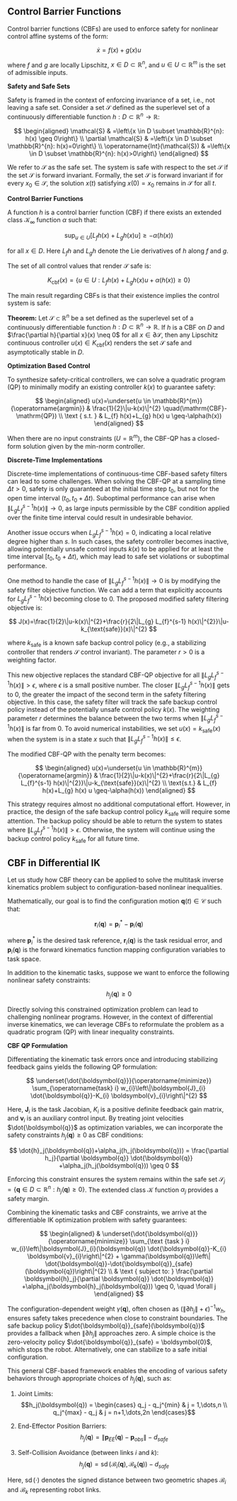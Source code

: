 
## Control Barrier Functions

Control barrier functions (CBFs) are used to enforce safety for nonlinear control affine systems of the form:

$$
\dot{x}=f(x)+g(x) u
$$

where $f$ and $g$ are locally Lipschitz, $x \in D \subset \mathbb{R}^{n}$, and $u \in U \subset \mathbb{R}^{m}$ is the set of admissible inputs.

**Safety and Safe Sets**

Safety is framed in the context of enforcing invariance of a set, i.e., not leaving a safe set. Consider a set $\mathcal{S}$ defined as the superlevel set of a continuously differentiable function $h: D \subset \mathbb{R}^{n} \rightarrow \mathbb{R}$:

$$
\begin{aligned}
\mathcal{S} & =\left\{x \in D \subset \mathbb{R}^{n}: h(x) \geq 0\right\} \\
\partial \mathcal{S} & =\left\{x \in D \subset \mathbb{R}^{n}: h(x)=0\right\} \\
\operatorname{Int}(\mathcal{S}) & =\left\{x \in D \subset \mathbb{R}^{n}: h(x)>0\right\}
\end{aligned}
$$

We refer to $\mathcal{S}$ as the safe set. The system is safe with respect to the set $\mathcal{S}$ if the set $\mathcal{S}$ is forward invariant. Formally, the set $\mathcal{S}$ is forward invariant if for every $x_{0} \in \mathcal{S}$, the solution $x(t)$ satisfying $x(0)=x_0$ remains in $\mathcal{S}$ for all $t$.

**Control Barrier Functions**

A function $h$ is a control barrier function (CBF) if there exists an extended class $\mathcal{K}_{\infty}$ function $\alpha$ such that:

$$
\sup _{u \in U}\left[L_{f} h(x)+L_{g} h(x) u\right] \geq-\alpha(h(x))
$$

for all $x \in D$. Here $L_f h$ and $L_g h$ denote the Lie derivatives of $h$ along $f$ and $g$.

The set of all control values that render $\mathcal{S}$ safe is:

$$
K_{\mathrm{cbf}}(x)=\left\{u \in U: L_{f} h(x)+L_{g} h(x) u+\alpha(h(x)) \geq 0\right\}
$$

The main result regarding CBFs is that their existence implies the control system is safe:

**Theorem:** Let $\mathcal{S} \subset \mathbb{R}^{n}$ be a set defined as the superlevel set of a continuously differentiable function $h: D \subset \mathbb{R}^{n} \rightarrow \mathbb{R}$. If $h$ is a CBF on $D$ and $\frac{\partial h}{\partial x}(x) \neq 0$ for all $x \in \partial \mathcal{S}$, then any Lipschitz continuous controller $u(x) \in K_{\mathrm{cbf}}(x)$ renders the set $\mathcal{S}$ safe and asymptotically stable in $D$.

**Optimization Based Control**

To synthesize safety-critical controllers, we can solve a quadratic program (QP) to minimally modify an existing controller $k(x)$ to guarantee safety:

$$
\begin{aligned}
u(x)=\underset{u \in \mathbb{R}^{m}}{\operatorname{argmin}} & \frac{1}{2}\|u-k(x)\|^{2} \quad(\mathrm{CBF}-\mathrm{QP}) \\
\text { s.t. } & L_{f} h(x)+L_{g} h(x) u \geq-\alpha(h(x))
\end{aligned}
$$

When there are no input constraints ($U=\mathbb{R}^m$), the CBF-QP has a closed-form solution given by the min-norm controller.

**Discrete-Time Implementations**

Discrete-time implementations of continuous-time CBF-based safety filters can lead to some challenges. When solving the CBF-QP at a sampling time $\Delta t>0$, safety is only guaranteed at the initial time step $t_{0}$, but not for the open time interval $(t_{0}, t_{0}+\Delta t)$. Suboptimal performance can arise when $\|L_{g} L_{f}^{s-1} h(x)\| \rightarrow 0$, as large inputs permissible by the CBF condition applied over the finite time interval could result in undesirable behavior.

Another issue occurs when $L_{g} L_{f}^{s-1} h(x)=0$, indicating a local relative degree higher than $s$. In such cases, the safety controller becomes inactive, allowing potentially unsafe control inputs $k(x)$ to be applied for at least the time interval $[t_{0}, t_{0}+\Delta t)$, which may lead to safe set violations or suboptimal performance.

One method to handle the case of $\|L_{g} L_{f}^{s-1} h(x)\| \rightarrow 0$ is by modifying the safety filter objective function. We can add a term that explicitly accounts for $L_{g} L_{f}^{s-1} h(x)$ becoming close to 0. The proposed modified safety filtering objective is:

$$
J(x)=\frac{1}{2}\|u-k(x)\|^{2}+\frac{r}{2\|L_{g} L_{f}^{s-1} h(x)\|^{2}}\|u-k_{\text{safe}}(x)\|^{2}
$$

where $k_{\text{safe}}$ is a known safe backup control policy (e.g., a stabilizing controller that renders $\mathcal{S}$ control invariant). The parameter $r>0$ is a weighting factor.

This new objective replaces the standard CBF-QP objective for all $\|L_{g} L_{f}^{s-1} h(x)\|>\epsilon$, where $\epsilon$ is a small positive number. The closer $\|L_{g} L_{f}^{s-1} h(x)\|$ gets to 0, the greater the impact of the second term in the safety filtering objective. In this case, the safety filter will track the safe backup control policy instead of the potentially unsafe control policy $k(x)$. The weighting parameter $r$ determines the balance between the two terms when $\|L_{g} L_{f}^{s-1} h(x)\|$ is far from 0. To avoid numerical instabilities, we set $u(x)=k_{\text{safe}}(x)$ when the system is in a state $x$ such that $\|L_{g} L_{f}^{s-1} h(x)\| \leq \epsilon$.

The modified CBF-QP with the penalty term becomes:

$$
\begin{aligned}
u(x)=\underset{u \in \mathbb{R}^{m}}{\operatorname{argmin}} & \frac{1}{2}\|u-k(x)\|^{2}+\frac{r}{2\|L_{g} L_{f}^{s-1} h(x)\|^{2}}\|u-k_{\text{safe}}(x)\|^{2} \\
\text{s.t.} & L_{f} h(x)+L_{g} h(x) u \geq-\alpha(h(x))
\end{aligned}
$$

This strategy requires almost no additional computational effort. However, in practice, the design of the safe backup control policy $k_{\text{safe}}$ will require some attention. The backup policy should be able to return the system to states where $\|L_{g} L_{f}^{s-1} h(x)\|>\epsilon$. Otherwise, the system will continue using the backup control policy $k_{\text{safe}}$ for all future time.


## CBF in Differential IK

Let us study how CBF theory can be applied to solve the multitask inverse kinematics problem subject to configuration-based nonlinear inequalities. 

Mathematically, our goal is to find the configuration motion $\boldsymbol{q}(t) \in \mathcal{C}$ such that:

$$
\boldsymbol{r}_i(\boldsymbol{q})=\boldsymbol{p}_i^{*}-\boldsymbol{p}_i(\boldsymbol{q})
$$

where $\boldsymbol{p}_i^{*}$ is the desired task reference, $\boldsymbol{r}_i(\boldsymbol{q})$ is the task residual error, and $\boldsymbol{p}_i(\boldsymbol{q})$ is the forward kinematics function mapping configuration variables to task space.

In addition to the kinematic tasks, suppose we want to enforce the following nonlinear safety constraints:

$$
h_j(\boldsymbol{q}) \geq 0
$$

Directly solving this constrained optimization problem can lead to challenging nonlinear programs. However, in the context of differential inverse kinematics, we can leverage CBFs to reformulate the problem as a quadratic program (QP) with linear inequality constraints.

**CBF QP Formulation**

Differentiating the kinematic task errors once and introducing stabilizing feedback gains yields the following QP formulation:

$$
\underset{\dot{\boldsymbol{q}}}{\operatorname{minimize}} \sum_{\operatorname{task} i} w_{i}\left\|\boldsymbol{J}_{i} \dot{\boldsymbol{q}}-K_{i} \boldsymbol{v}_{i}\right\|^{2}
$$

Here, $\boldsymbol{J}_i$ is the task Jacobian, $K_i$ is a positive definite feedback gain matrix, and $\boldsymbol{v}_i$ is an auxiliary control input. By treating joint velocities $\dot{\boldsymbol{q}}$ as optimization variables, we can incorporate the safety constraints $h_j(\boldsymbol{q}) \geq 0$ as CBF conditions:

$$
\dot{h}_j(\boldsymbol{q})+\alpha_j(h_j(\boldsymbol{q})) = \frac{\partial h_j}{\partial \boldsymbol{q}} \dot{\boldsymbol{q}} +\alpha_j(h_j(\boldsymbol{q})) \geq 0
$$

Enforcing this constraint ensures the system remains within the safe set $\mathcal{S}_j =\left\{\boldsymbol{q} \in D \subset \mathbb{R}^{n}: h_j(\boldsymbol{q}) \geq 0\right\}$. The extended class $\mathcal{K}$ function $\alpha_j$ provides a safety margin.

Combining the kinematic tasks and CBF constraints, we arrive at the differentiable IK optimization problem with safety guarantees:

$$
\begin{aligned}
& \underset{\dot{\boldsymbol{q}}}{\operatorname{minimize}} \sum_{\text {task } i} w_{i}\left\|\boldsymbol{J}_{i}(\boldsymbol{q}) \dot{\boldsymbol{q}}-K_{i} \boldsymbol{v}_{i}\right\|^{2} + \gamma(\boldsymbol{q})\left\| \dot{\boldsymbol{q}}-\dot{\boldsymbol{q}}_{safe}(\boldsymbol{q})\right\|^{2} \\
& \text { subject to: } \frac{\partial \boldsymbol{h}_j}{\partial \boldsymbol{q}} \dot{\boldsymbol{q}} +\alpha_j(\boldsymbol{h}_j(\boldsymbol{q})) \geq 0, \quad \forall j
\end{aligned}
$$

The configuration-dependent weight $\gamma(\boldsymbol{q})$, often chosen as $(\|\partial h_j \|  +\epsilon)^{-1}w_h$, ensures safety takes precedence when close to constraint boundaries. The safe backup policy $\dot{\boldsymbol{q}}_{safe}(\boldsymbol{q})$ provides a fallback when $\|\partial h_j \|$ approaches zero. A simple choice is the zero-velocity policy $\dot{\boldsymbol{q}}_{safe} = \boldsymbol{0}$, which stops the robot. Alternatively, one can stabilize to a safe initial configuration.

This general CBF-based framework enables the encoding of various safety behaviors through appropriate choices of $h_j(\boldsymbol{q})$, such as:

1. Joint Limits:
$$h_j(\boldsymbol{q}) = \begin{cases} 
      q_j - q_j^{min} & j = 1,\dots,n \\
      q_j^{max} - q_j & j = n+1,\dots,2n
   \end{cases}$$

2. End-Effector Position Barriers:
$$h_j(\boldsymbol{q}) = \|\boldsymbol{p}_{EE}(\boldsymbol{q}) - \boldsymbol{p}_{obs}\| - d_{safe}$$

3. Self-Collision Avoidance (between links $i$ and $k$):  
$$h_j(\boldsymbol{q}) = \operatorname{sd}(\mathcal{B}_i(\boldsymbol{q}), \mathcal{B}_k(\boldsymbol{q})) - d_{safe}$$

Here, $\operatorname{sd}(\cdot)$ denotes the signed distance between two geometric shapes $\mathcal{B}_i$ and $\mathcal{B}_k$ representing robot links.  
